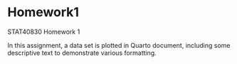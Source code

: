 # Homework1
STAT40830 Homework 1

In this assignment, a data set is plotted in Quarto document, including some descriptive text to demonstrate various formatting.
